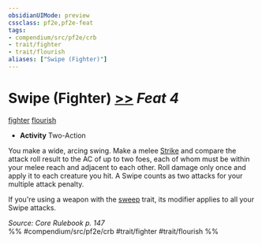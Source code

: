 ```yaml
---
obsidianUIMode: preview
cssclass: pf2e,pf2e-feat
tags:
- compendium/src/pf2e/crb
- trait/fighter
- trait/flourish
aliases: ["Swipe (Fighter)"]
---
```

# Swipe (Fighter)  [>>](rules/core-rulebook/chapter-9-playing-the-game.md#Actions "Two-Action") *Feat 4*  
[fighter](rules/traits/fighter.md)  [flourish](rules/traits/flourish.md)  

- **Activity** Two-Action

You make a wide, arcing swing. Make a melee [Strike](rules/actions/strike.md) and compare the attack roll result to the AC of up to two foes, each of whom must be within your melee reach and adjacent to each other. Roll damage only once and apply it to each creature you hit. A Swipe counts as two attacks for your multiple attack penalty.

If you're using a weapon with the [sweep](rules/traits/sweep.md) trait, its modifier applies to all your Swipe attacks.

*Source: Core Rulebook p. 147*  
%% #compendium/src/pf2e/crb #trait/fighter #trait/flourish %%